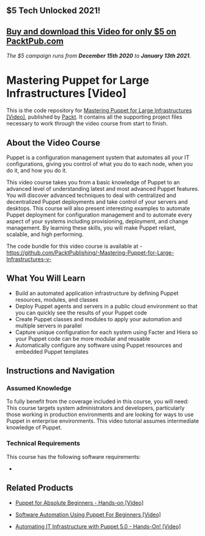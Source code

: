 ## $5 Tech Unlocked 2021!
[Buy and download this Video for only $5 on PacktPub.com](https://www.packtpub.com/product/mastering-puppet-for-large-infrastructures-video/9781786462527)
-----
*The $5 campaign         runs from __December 15th 2020__ to __January 13th 2021.__*

# Mastering Puppet for Large Infrastructures [Video]
This is the code repository for [Mastering Puppet for Large Infrastructures [Video]](https://www.packtpub.com/virtualization-and-cloud/mastering-puppet-large-infrastructures-video?utm_source=github&utm_medium=repository&utm_campaign=9781786462527), published by [Packt](https://www.packtpub.com/?utm_source=github). It contains all the supporting project files necessary to work through the video course from start to finish.
## About the Video Course
Puppet is a configuration management system that automates all your IT configurations, giving you control of what you do to each node, when you do it, and how you do it. 


This video course takes you from a basic knowledge of Puppet to an advanced level of understanding latest and most advanced Puppet features. You will discover advanced techniques to deal with centralized and decentralized Puppet deployments and take control of your servers and desktops. This course will also present interesting examples to automate Puppet deployment for configuration management and to automate every aspect of your systems including provisioning, deployment, and change management. By learning these skills, you will make Puppet reliant, scalable, and high performing.

The code bundle for this video course is available at - https://github.com/PacktPublishing/-Mastering-Puppet-for-Large-Infrastructures-v-

<H2>What You Will Learn</H2>
<DIV class=book-info-will-learn-text>
<UL>
<LI>Build an automated application infrastructure by defining Puppet resources, modules, and classes&nbsp; 
<LI>Deploy Puppet agents and servers in a public cloud environment so that you can quickly see the results of your Puppet code&nbsp; 
<LI>Create Puppet classes and modules to apply your automation and multiple servers in parallel&nbsp; 
<LI>Capture unique configuration for each system using Facter and Hiera so your Puppet code can be more modular and reusable&nbsp; 
<LI>Automatically configure any software using Puppet resources and embedded Puppet templates </LI></UL></DIV>

## Instructions and Navigation
### Assumed Knowledge
To fully benefit from the coverage included in this course, you will need:<br/>
This course targets system administrators and developers, particularly those working in production environments and are looking for ways to use Puppet in enterprise environments. This video tutorial assumes intermediate knowledge of Puppet.
### Technical Requirements
This course has the following software requirements:<br/>

-

## Related Products
* [Puppet for Absolute Beginners - Hands-on [Video]](https://www.packtpub.com/application-development/puppet-absolute-beginners-hands-video?utm_source=github&utm_medium=repository&utm_campaign=9781838551612)

* [Software Automation Using Puppet For Beginners [Video]](https://www.packtpub.com/virtualization-and-cloud/software-automation-using-puppet-beginners-video?utm_source=github&utm_medium=repository&utm_campaign=9781789952919)

* [Automating IT Infrastructure with Puppet 5.0 - Hands-On! [Video]](https://www.packtpub.com/virtualization-and-cloud/automating-it-infrastructure-puppet-50-hands-video?utm_source=github&utm_medium=repository&utm_campaign=9781789130348)

